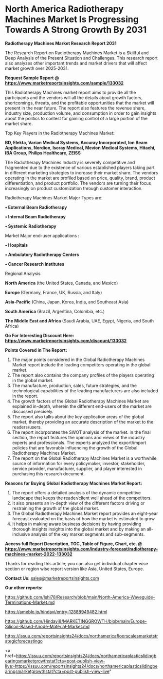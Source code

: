 # North America Radiotherapy Machines Market Is Progressing Towards A Strong Growth By 2031

<strong>Radiotherapy Machines Market Research Report 2031</strong>

The Research Report on Radiotherapy Machines Market is a Skillful and Deep Analysis of the Present Situation and Challenges. This research report also analyzes other important trends and market drivers that will affect market growth over 2025-2031.

<strong>Request Sample Report @ <a href=https://www.marketreportsinsights.com/sample/133032>https://www.marketreportsinsights.com/sample/133032</a></strong>

This Radiotherapy Machines market report aims to provide all the participants and the vendors will all the details about growth factors, shortcomings, threats, and the profitable opportunities that the market will present in the near future. The report also features the revenue share, industry size, production volume, and consumption in order to gain insights about the politics to contest for gaining control of a large portion of the market share.

Top Key Players in the Radiotherapy Machines Market:

<strong>BD, Elekta, Varian Medical Systems, Accuray Incorporated, Ion Beam Applications, Nordion, Isoray Medical, Mevion Medical Systems, Hitachi, IBA Group, Philips Healthcare, ZEISS</strong>

The Radiotherapy Machines Industry is severely competitive and fragmented due to the existence of various established players taking part in different marketing strategies to increase their market share. The vendors operating in the market are profiled based on price, quality, brand, product differentiation, and product portfolio. The vendors are turning their focus increasingly on product customization through customer interaction.

Radiotherapy Machines Market Major Types are:

<strong>• External Beam Radiotherapy

• Internal Beam Radiotherapy

• Systemic Radiotherapy</strong>

Market Major end-user applications :

<strong>• Hospitals

• Ambulatory Radiotherapy Centers

• Cancer Research Institutes</strong>

Regional Analysis

</u><strong><b>North America</b></strong> (the United States, Canada, and Mexico)

<strong><b>Europe </b></strong>(Germany, France, UK, Russia, and Italy)

<strong><b>Asia-Pacific</b></strong> (China, Japan, Korea, India, and Southeast Asia)

<strong><b>South America</b></strong> (Brazil, Argentina, Colombia, etc.)

<strong><b>The Middle East and Africa</b></strong> (Saudi Arabia, UAE, Egypt, Nigeria, and South Africa)

<strong>Go For Interesting Discount Here: <a href=https://www.marketreportsinsights.com/discount/133032>https://www.marketreportsinsights.com/discount/133032</a></strong>

<strong>Points Covered in The Report:</strong>
<ol>
  <li>The major points considered in the Global Radiotherapy Machines Market report include the leading competitors operating in the global market.</li>
  <li>The report also contains the company profiles of the players operating in the global market.</li>
  <li>The manufacture, production, sales, future strategies, and the technological capabilities of the leading manufacturers are also included in the report.</li>
  <li>The growth factors of the Global Radiotherapy Machines Market are explained in-depth, wherein the different end-users of the market are discussed precisely.</li>
  <li>The report also talks about the key application areas of the global market, thereby providing an accurate description of the market to the readers/users.</li>
  <li>The report incorporates the SWOT analysis of the market. In the final section, the report features the opinions and views of the industry experts and professionals. The experts analyzed the export/import policies that are favorably influencing the growth of the Global Radiotherapy Machines Market.</li>
  <li>The report on the Global Radiotherapy Machines Market is a worthwhile source of information for every policymaker, investor, stakeholder, service provider, manufacturer, supplier, and player interested in purchasing this research document.</li>
</ol>
<strong>Reasons for Buying Global Radiotherapy Machines Market Report:</strong>

<ol>
  <li>The report offers a detailed analysis of the dynamic competitive landscape that keeps the reader/client well ahead of the competitors.</li>
  <li>It also presents an in-depth view of the different factors driving or restraining the growth of the global market.</li>
  <li>The Global Radiotherapy Machines Market report provides an eight-year forecast evaluated on the basis of how the market is estimated to grow.</li>
  <li>It helps in making aware business decisions by having providing thorough insights insights into the global market and by making an all-inclusive analysis of the key market segments and sub-segments.</li>
</ol>
<strong>Access full Report Description, TOC, Table of Figure, Chart, etc. @ <a href=https://www.marketreportsinsights.com/industry-forecast/radiotherapy-machines-market-2022-133032>https://www.marketreportsinsights.com/industry-forecast/radiotherapy-machines-market-2022-133032</a></strong>


Thanks for reading this article; you can also get individual chapter wise section or region wise report version like Asia, United States, Europe.

<strong>Contact Us:</strong>
sales@marketreportsinsights.com

<strong>Our other reports:</strong>

<a href=https://github.com/Ishi78/Research/blob/main/North-America-Waveguide-Terminations-Market.md>https://github.com/Ishi78/Research/blob/main/North-America-Waveguide-Terminations-Market.md</a>

<a href=https://ameblo.jp/hindavi/entry-12888949482.html>https://ameblo.jp/hindavi/entry-12888949482.html</a>

<a href=https://github.com/Hindavi8/MARKETINGGROWTH/blob/main/Europe-Silicon-Based-Anode-Material-Market.md>https://github.com/Hindavi8/MARKETINGGROWTH/blob/main/Europe-Silicon-Based-Anode-Material-Market.md</a>

<a href=https://issuu.com/reportsinsights24/docs/northamericafloorscalesmarketstrategicforecastingo>https://issuu.com/reportsinsights24/docs/northamericafloorscalesmarketstrategicforecastingo</a>

<a href=https://issuu.com/reportsinsights24/docs/northamericaplasticslidingbearingsmarketgrowthstat?cta=post-publish-view-live>https://issuu.com/reportsinsights24/docs/northamericaplasticslidingbearingsmarketgrowthstat?cta=post-publish-view-live</a>"
